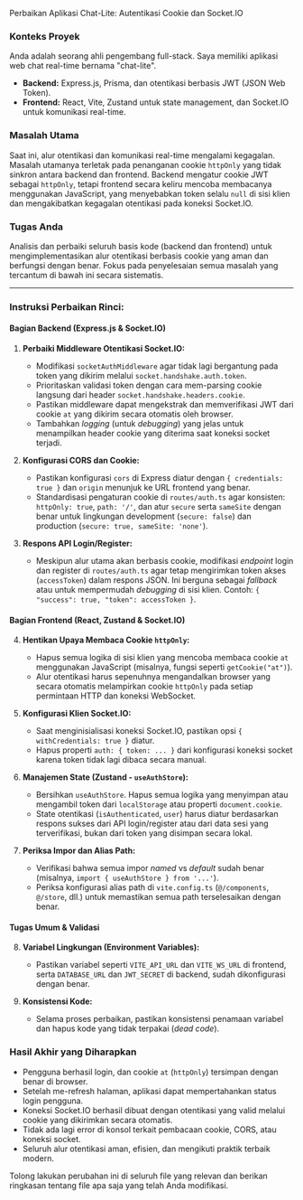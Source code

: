 Perbaikan Aplikasi Chat-Lite: Autentikasi Cookie dan Socket.IO

### Konteks Proyek
Anda adalah seorang ahli pengembang full-stack. Saya memiliki aplikasi web chat real-time bernama "chat-lite". 
- **Backend:** Express.js, Prisma, dan otentikasi berbasis JWT (JSON Web Token).
- **Frontend:** React, Vite, Zustand untuk state management, dan Socket.IO untuk komunikasi real-time.

### Masalah Utama
Saat ini, alur otentikasi dan komunikasi real-time mengalami kegagalan. Masalah utamanya terletak pada penanganan cookie `httpOnly` yang tidak sinkron antara backend dan frontend. Backend mengatur cookie JWT sebagai `httpOnly`, tetapi frontend secara keliru mencoba membacanya menggunakan JavaScript, yang menyebabkan token selalu `null` di sisi klien dan mengakibatkan kegagalan otentikasi pada koneksi Socket.IO.

### Tugas Anda
Analisis dan perbaiki seluruh basis kode (backend dan frontend) untuk mengimplementasikan alur otentikasi berbasis cookie yang aman dan berfungsi dengan benar. Fokus pada penyelesaian semua masalah yang tercantum di bawah ini secara sistematis.

---

### **Instruksi Perbaikan Rinci:**

#### **Bagian Backend (Express.js & Socket.IO)**

1.  **Perbaiki Middleware Otentikasi Socket.IO:**
    -   Modifikasi `socketAuthMiddleware` agar tidak lagi bergantung pada token yang dikirim melalui `socket.handshake.auth.token`.
    -   Prioritaskan validasi token dengan cara mem-parsing cookie langsung dari header `socket.handshake.headers.cookie`.
    -   Pastikan middleware dapat mengekstrak dan memverifikasi JWT dari cookie `at` yang dikirim secara otomatis oleh browser.
    -   Tambahkan *logging* (untuk *debugging*) yang jelas untuk menampilkan header cookie yang diterima saat koneksi socket terjadi.

2.  **Konfigurasi CORS dan Cookie:**
    -   Pastikan konfigurasi `cors` di Express diatur dengan `{ credentials: true }` dan `origin` menunjuk ke URL frontend yang benar.
    -   Standardisasi pengaturan cookie di `routes/auth.ts` agar konsisten: `httpOnly: true`, `path: '/'`, dan atur `secure` serta `sameSite` dengan benar untuk lingkungan development (`secure: false`) dan production (`secure: true, sameSite: 'none'`).

3.  **Respons API Login/Register:**
    -   Meskipun alur utama akan berbasis cookie, modifikasi *endpoint* login dan register di `routes/auth.ts` agar tetap mengirimkan token akses (`accessToken`) dalam respons JSON. Ini berguna sebagai *fallback* atau untuk mempermudah *debugging* di sisi klien. Contoh: `{ "success": true, "token": accessToken }`.

#### **Bagian Frontend (React, Zustand & Socket.IO)**

4.  **Hentikan Upaya Membaca Cookie `httpOnly`:**
    -   Hapus semua logika di sisi klien yang mencoba membaca cookie `at` menggunakan JavaScript (misalnya, fungsi seperti `getCookie("at")`).
    -   Alur otentikasi harus sepenuhnya mengandalkan browser yang secara otomatis melampirkan cookie `httpOnly` pada setiap permintaan HTTP dan koneksi WebSocket.

5.  **Konfigurasi Klien Socket.IO:**
    -   Saat menginisialisasi koneksi Socket.IO, pastikan opsi `{ withCredentials: true }` diatur.
    -   Hapus properti `auth: { token: ... }` dari konfigurasi koneksi socket karena token tidak lagi dibaca secara manual.

6.  **Manajemen State (Zustand - `useAuthStore`):**
    -   Bersihkan `useAuthStore`. Hapus semua logika yang menyimpan atau mengambil token dari `localStorage` atau properti `document.cookie`.
    -   State otentikasi (`isAuthenticated`, `user`) harus diatur berdasarkan respons sukses dari API login/register atau dari data sesi yang terverifikasi, bukan dari token yang disimpan secara lokal.

7.  **Periksa Impor dan Alias Path:**
    -   Verifikasi bahwa semua impor *named* vs *default* sudah benar (misalnya, `import { useAuthStore } from '...'`).
    -   Periksa konfigurasi alias path di `vite.config.ts` (`@/components`, `@/store`, dll.) untuk memastikan semua path terselesaikan dengan benar.

#### **Tugas Umum & Validasi**

8.  **Variabel Lingkungan (Environment Variables):**
    -   Pastikan variabel seperti `VITE_API_URL` dan `VITE_WS_URL` di frontend, serta `DATABASE_URL` dan `JWT_SECRET` di backend, sudah dikonfigurasi dengan benar.

9.  **Konsistensi Kode:**
    -   Selama proses perbaikan, pastikan konsistensi penamaan variabel dan hapus kode yang tidak terpakai (*dead code*).

### **Hasil Akhir yang Diharapkan**
-   Pengguna berhasil login, dan cookie `at` (`httpOnly`) tersimpan dengan benar di browser.
-   Setelah me-refresh halaman, aplikasi dapat mempertahankan status login pengguna.
-   Koneksi Socket.IO berhasil dibuat dengan otentikasi yang valid melalui cookie yang dikirimkan secara otomatis.
-   Tidak ada lagi error di konsol terkait pembacaan cookie, CORS, atau koneksi socket.
-   Seluruh alur otentikasi aman, efisien, dan mengikuti praktik terbaik modern.

Tolong lakukan perubahan ini di seluruh file yang relevan dan berikan ringkasan tentang file apa saja yang telah Anda modifikasi.